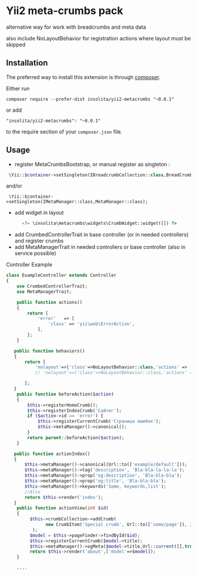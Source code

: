 Yii2 meta-crumbs pack
=====================
alternative way for work with breadcrumbs and meta data

also include NoLayoutBehavior for registration actions where layout must be skipped

Installation
------------

The preferred way to install this extension is through [composer](http://getcomposer.org/download/).

Either run

```
composer require --prefer-dist insolita/yii2-metacrumbs "~0.0.1"
```

or add

```
"insolita/yii2-metacrumbs": "~0.0.1"
```

to the require section of your `composer.json` file.


Usage
-----

 - register MetaCrumbsBootstrap, or manual register as singleton  :

```php
 \Yii::$container->setSingleton(IBreadcrumbCollection::class,BreadCrumbs::class);
 ```
and/or
```
 \Yii::$container->setSingleton(IMetaManager::class,MetaManager::class);

```

 - add widget in layout
 ```php
       <?= \insolita\metacrumbs\widgets\CrumbWidget::widget([]) ?>
 ```

 - add CrumbedControllerTrait in base controller (or in needed controllers) and register crumbs
 - add MetaManagerTrait in needed controllers or base controller (also in service possible)

 Controller Example

 ```php
 class ExampleController extends Controller
 {
     use CrumbedControllerTrait;
     use MetaManagerTrait;

     public function actions()
     {
         return [
             'error'   => [
                 'class' => 'yii\web\ErrorAction',
             ],
         ];
     }

    public function behaviors()
    {
        return [
            'nolayout'=>['class'=>NoLayoutBehavior::class,'actions' => ['ajax']]
            // 'nolayout'=>['class'=>NoLayoutBehavior::class,'actions' => ['index','about'],'except'=>true]

        ];
    }
     public function beforeAction($action)
     {
         $this->registerHomeCrumb();
         $this->registerIndexCrumb('Сайтег');
         if ($action->id == 'error') {
             $this->registerCurrentCrumb('Страница ошибок');
             $this->metaManager()->canonical();
         }
         return parent::beforeAction($action);
     }

    public function actionIndex()
    {
        $this->metaManager()->canonical(Url::to(['example/default']));
        $this->metaManager()->tag('description', 'Bla-bla-la-la-la');
        $this->metaManager()->prop('og:description', 'Bla-bla-bla');
        $this->metaManager()->prop('og:title', 'Bla-bla-bla');
        $this->metaManager()->keywords('Some, keywords,list');
        //Also
        return $this->render('index');
    }
     public function actionView(int $id)
     {
          $this->crumbCollection->addCrumb(
                new CrumbItem('Special crumb', Url::to(['some/page']), 20, ['target' => '_blank'])
           );
          $model = $this->pageFinder->findById($id);
          $this->registerCurrentCrumb($model->title);
          $this->metaManager()->ogMeta($model->title,Url::current([],true),$model->description,$model->cover,'article');
          return $this->render('about',['model'=>$model]);
     }

     ....
 ```